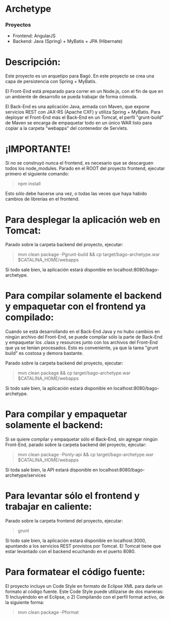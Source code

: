 # Archetype #

### Proyectos ###

* Frontend: AngularJS
* Backend: Java (Spring) + MyBatis + JPA (Hibernate)

Descripción:
============
Este proyecto es un arquetipo para Bagó. En este proyecto se crea una capa de persistencia con Spring + MyBatis.

El Front-End está preparado para correr en un Node.js, con el fin de que en un ambiente de desarrollo se pueda trabajar de forma cómoda.

El Back-End es una aplicación Java, armada con Maven, que expone servicios REST con JAX-RS (Apache CXF) y utiliza Spring + MyBatis. Para deployar el Front-End más el Back-End en un Tomcat, el perfil "grunt-build" de Maven se encarga de empaquetar todo en un único WAR listo para copiar a la carpeta "webapps" del contenedor de Servlets.

¡IMPORTANTE!
=============

Si no se construyó nunca el frontend, es necesario que se descarguen todos los node_modules. Parado en el ROOT del proyecto frontend, ejecutar primero el siguiente comando:

> npm install

Esto sólo debe hacerse una vez, o todas las veces que haya habido cambios de librerías en el frontend.

Para desplegar la aplicación web en Tomcat:
===========================================

Parado sobre la carpeta backend del proyecto, ejecutar:

> mvn clean package -Pgrunt-build && cp target/bago-archetype.war $CATALINA_HOME/webapps

Si todo sale bien, la aplicación estará disponible en localhost:8080/bago-archetype.

Para compilar solamente el backend y empaquetar con el frontend ya compilado:
=============================================================================

Cuando se está desarrollando en el Back-End Java y no hubo cambios en ningún archivo del Front-End, se puede compilar sólo la parte de Back-End y empaquetar los .class y resources junto con los archivos del Front-End que ya se tenían procesados. Esto es conveniente, ya que la tarea "grunt build" es costosa y demora bastante.

Parado sobre la carpeta backend del proyecto, ejecutar:

> mvn clean package && cp target/bago-archetype.war $CATALINA_HOME/webapps

Si todo sale bien, la aplicación estará disponible en localhost:8080/bago-archetype.

Para compilar y empaquetar solamente el backend:
================================================

Si se quiere compilar y empaquetar sólo el Back-End, sin agregar ningún Front-End, parado sobre la carpeta backend del proyecto, ejecutar:

> mvn clean package -Ponly-api && cp target/bago-archetype.war $CATALINA_HOME/webapps

Si toda sale bien, la API estará disponible en localhost:8080/bago-archetype/services

Para levantar sólo el frontend y trabajar en caliente:
=======================================================

Parado sobre la carpeta frontend del proyecto, ejecutar:

> grunt

Si todo sale bien, la aplicación estará disponible en localhost:3000, apuntando a los servicios REST provistos por Tomcat. El Tomcat tiene que estar levantado con el backend ecuchando en el puerto 8080.

Para formatear el código fuente:
================================

El proyecto incluye un Code Style en formato de Eclipse XML para darle un formato al código fuente. Este Code Style puede utilizarse de dos maneras: 1) Incluyéndolo en el Eclipse, o 2) Compilando con el perfil format activo, de la siguiente forma:

> mvn clean package -Pformat

